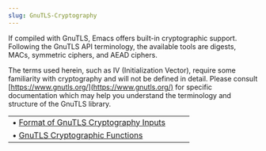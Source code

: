 ```yaml
---
slug: GnuTLS-Cryptography
---
```


If compiled with GnuTLS, Emacs offers built-in cryptographic support. Following the GnuTLS API terminology, the available tools are digests, MACs, symmetric ciphers, and AEAD ciphers.

The terms used herein, such as IV (Initialization Vector), require some familiarity with cryptography and will not be defined in detail. Please consult [https://www.gnutls.org/](https://www.gnutls.org/) for specific documentation which may help you understand the terminology and structure of the GnuTLS library.

|                                                                                            |    |    |
| :----------------------------------------------------------------------------------------- | -- | :- |
| • [Format of GnuTLS Cryptography Inputs](/docs/elisp/Format-of-GnuTLS-Cryptography-Inputs) |    |    |
| • [GnuTLS Cryptographic Functions](/docs/elisp/GnuTLS-Cryptographic-Functions)             |    |    |
